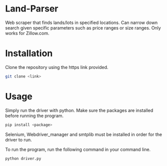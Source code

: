 # Land-Parser
Web scraper that finds lands/lots in specified locations. Can narrow down search given specific parameters such as price ranges or size ranges. Only works for Zillow.com. 

# Installation

Clone the repository using the https link provided.

```bash
git clone <link>
```

# Usage
Simply run the driver with python. Make sure the packages are installed before running the program. 

```bash
pip install <package>
```

Selenium, Webdriver_manager and smtplib must be installed in order for the driver to run. 

To run the program, run the following command in your command line.

```bash
python driver.py
```
